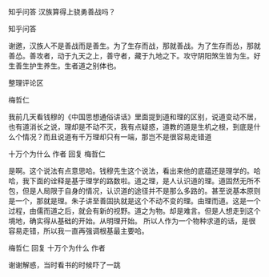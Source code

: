  
 知乎问答 汉族算得上骁勇善战吗？ 
 
 
 
 
 
 知乎问答 
 
 

 

 谢邀，汉族人不是善战而是善生。为了生存而战，那就善战。为了生存而怂，那就善怂。善攻者，动于九天之上，善守者，藏于九地之下。攻守阴阳煞生皆为生。好生善生护生养生。生者道之别体也。

 

 整理评论区 

 梅哲仁 

 我前几天看钱穆的《中国思想通俗讲话》里面提到道和理的区别，说道变动不居，也有道消长之说，理却是不动不灭，我有点疑惑，道教的道是生机之根，到底是什么个情况？而且说道有千万理却只有一端，那岂不是很容易走错道 

 

 十万个为什么 作者 回复 梅哲仁 

 是啊。这个说法有点意思哈。钱穆先生这个说法，看出来他的底蕴还是理学的。哈哈，我下面的诠释是基于理学的路数啦。道之理，是人认识道的理。道固然无所不包，但是人局限于自身的情况，认识道的途径并不是那么多路的。甚至说基本原则是一个，那就是理。朱子讲至善固执就是这个不动不变的理。由理而道。这是一个过程，由儒而道之后，就会有新的视野。道之为物。却是难言。但是人想走到这个境地，确实得从基础的开始。从明理开始。 所以人作为一个物种求道的话，是很容易走错，所以我一直再强调根基最主要哈。

 

 梅哲仁 回复 十万个为什么 作者 

 谢谢解惑，当时看书的时候吓了一跳 